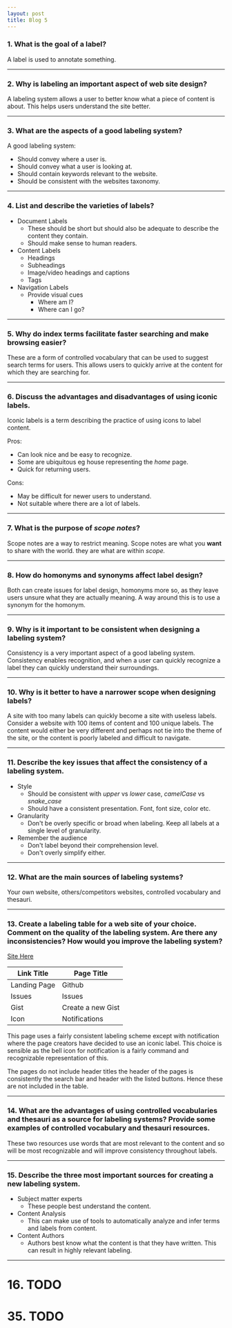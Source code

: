 ```yaml
---
layout: post
title: Blog 5
---
```


### 1. What is the goal of a label?
A label is used to annotate something.

---

### 2. Why is labeling an important aspect of web site design?
A labeling system allows a user to better know what a piece of content is about. This helps users understand the site better.

---

### 3. What are the aspects of a good labeling system?
A good labeling system:

* Should convey where a user is.
* Should convey what a user is looking at.
* Should contain keywords relevant to the website.
* Should be consistent with the websites taxonomy.

---

### 4. List and describe the varieties of labels?

* Document Labels
    - These should be short but should also be adequate to describe the content they contain.
    - Should make sense to human readers.
* Content Labels
    - Headings
    - Subheadings
    - Image/video headings and captions
    - Tags
* Navigation Labels
    - Provide visual cues
        - Where am I?
        - Where can I go?

---

### 5. Why do index terms facilitate faster searching and make browsing easier?
These are a form of controlled vocabulary that can be used to suggest search terms for users. This allows users to quickly arrive at the content for which they are searching for.

---

### 6. Discuss the advantages and disadvantages of using iconic labels.
Iconic labels is a term describing the practice of using icons to label content.

Pros:

* Can look nice and be easy to recognize.
* Some are ubiquitous eg house representing the _home_ page.
* Quick for returning users.

Cons:

* May be difficult for newer users to understand.
* Not suitable where there are a lot of labels.

---

### 7. What is the purpose of _scope notes_?
Scope notes are a way to restrict meaning. Scope notes are what you __want__ to share with the world. they are what are within _scope._

---

### 8. How do homonyms and synonyms affect label design?
Both can create issues for label design, homonyms more so, as they leave users unsure what they are actually meaning. A way around this is to use a synonym for the homonym.

---

### 9. Why is it important to be consistent when designing a labeling system?
Consistency is a very important aspect of a good labeling system. Consistency enables recognition, and when a user can quickly recognize a label they can quickly understand their surroundings.

---

### 10. Why is it better to have a narrower scope when designing labels?
A site with too many labels can quickly become a site with useless labels. Consider a website with 100 items of content and 100 unique labels. The content would either be very different and perhaps not tie into the theme of the site, or the content is poorly labeled and difficult to navigate.

---

### 11. Describe the key issues that affect the consistency of a labeling system.

* Style
    - Should be consistent with _upper_ vs _lower_ case, _camelCase_ vs *snake_case*
    - Should have a consistent presentation. Font, font size, color etc.
* Granularity
    - Don't be overly specific or broad when labeling. Keep all labels at a single level of granularity.
* Remember the audience
    - Don't label beyond their comprehension level.
    - Don't overly simplify either.

---

### 12. What are the main sources of labeling systems?
Your own website, others/competitors websites, controlled vocabulary and thesauri.

---

### 13. Create a labeling table for a web site of your choice. Comment on the quality of the labeling system. Are there any inconsistencies? How would you improve the labeling system?

[Site Here](http://github.com)

Link Title   | Page Title     
-------------|------------
Landing Page | Github
Issues       | Issues
Gist         | Create a new Gist
Icon         | Notifications

This page uses a fairly consistent labeling scheme except with notification where the page creators have decided to use an iconic label. This choice is sensible as the bell icon for notification is a fairly command and recognizable representation of this.

The pages do not include header titles the header of the pages is consistently the search bar and header with the listed buttons. Hence these are not included in the table.

---

### 14. What are the advantages of using controlled vocabularies and thesauri as a source for labeling systems? Provide some examples of controlled vocabulary and thesauri resources.
These two resources use words that are most relevant to the content and so will be most recognizable and will improve consistency throughout labels.

---

### 15. Describe the three most important sources for creating a new labeling system.

* Subject matter experts 
    - These people best understand the content.
* Content Analysis
    - This can make use of tools to automatically analyze and infer terms and labels from content.
* Content Authors
    - Authors best know what the content is that they have written. This can result in highly relevant labeling.

---

# 16. TODO
# 35. TODO
